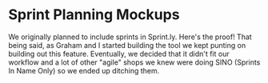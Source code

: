 # Sprint Planning Mockups

We originally planned to include sprints in Sprint.ly. Here's the proof! That being said, as Graham and I started building the tool we kept punting on building out this feature. Eventually, we decided that it didn't fit our workflow and a lot of other "agile" shops we knew were doing SINO (Sprints In Name Only) so we ended up ditching them.
